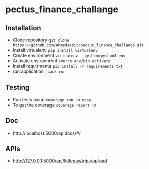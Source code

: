 # pectus_finance_challange

## Installation
- Clone repository `git clone https://github.com/Ahmedsebit/pectus_finance_challange.git`
- Install virtualenv `pip install virtualenv`
- Create environment `virtualenv --python=python3 env`
- Activate environment `source env/bin.activate`
- Install requirments `pip install -r requirements.txt`
- run application `flask run`


## Testing
- Run tests using `coverage run -m nose`
- To get the coverage `coverage report -m`

## Doc
- http://localhost:5000/apidocs/#/

## APIs
- http://127.0.0.1:5000/api/littlepay/trips/upload
